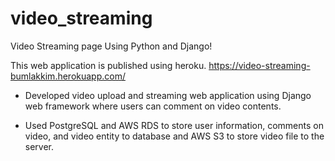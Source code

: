 # video_streaming

Video Streaming page Using Python and Django!

This web application is published using heroku. https://video-streaming-bumlakkim.herokuapp.com/

* Developed video upload and streaming web application using Django web framework where users can comment on video contents.

* Used PostgreSQL and AWS RDS to store user information, comments on video, and video entity to database and AWS S3 to store video file to the server.

